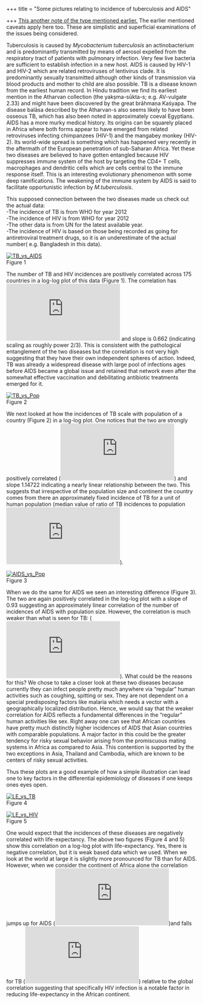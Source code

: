 +++
title = "Some pictures relating to incidence of tuberculosis and AIDS"

+++
[This another note of the type mentioned
earlier.](https://manasataramgini.wordpress.com/2017/05/20/a-superficial-look-at-national-population-density-and-some-life-history-features/)
The earlier mentioned caveats apply here too. These are simplistic and
superficial examinations of the issues being considered.

Tuberculosis is caused by *Mycobacterium tuberculosis* an
actinobacterium and is predominantly transmitted by means of aerosol
expelled from the respiratory tract of patients with pulmonary
infection. Very few live bacteria are sufficient to establish infection
in a new host. AIDS is caused by HIV-1 and HIV-2 which are related
retroviruses of lentivirus clade. It is predominantly sexually
transmitted although other kinds of transmission via blood products and
mother to child are also possible. TB is a disease known from the
earliest human record. In Hindu tradition we find its earliest mention
in the Atharvan collection (the yakṣma-sūkta-s; e.g. AV-vulgate 2.33)
and might have been discovered by the great brāhmaṇa Kaśyapa. The
disease balāsa described by the Atharvan-s also seems likely to have
been osseous TB, which has also been noted in approximately coeval
Egyptians. AIDS has a more murky medical history. Its origins can be
squarely placed in Africa where both forms appear to have emerged from
related retroviruses infecting chimpanzees (HIV-1) and the mangabey
monkey (HIV-2). Its world-wide spread is something which has happened
very recently in the aftermath of the European penetration of
sub-Saharan Africa. Yet these two diseases are believed to have gotten
entangled because HIV suppresses immune system of the host by targeting
the CD4+ T cells, macrophages and dendritic cells which are cells
central to the immune response itself. This is an interesting
evolutionary phenomenon with some deep ramifications. The weakening of
the immune system by AIDS is said to facilitate opportunistic infection
by *M.tuberculosis*.

This supposed connection between the two diseases made us check out the
actual data:  
\-The incidence of TB is from WHO for year 2012  
\-The incidence of HIV is from WHO for year 2012  
\-The other data is from UN for the latest available year.  
\-The incidence of HIV is based on those being recorded as going for
antiretroviral treatment drugs, so it is an underestimate of the actual
number( e.g. Bangladesh in this data).

[![TB\_vs\_AIDS](https://manasataramgini.files.wordpress.com/2017/06/tb_vs_aids.png?w=640)](https://manasataramgini.files.wordpress.com/2017/06/tb_vs_aids.png)  
Figure 1

The number of TB and HIV incidences are positively correlated across 175
countries in a log-log plot of this data (Figure 1). The correlation has
![r^2=0.456](https://s0.wp.com/latex.php?latex=r%5E2%3D0.456&bg=ffffff&fg=333333&s=0
"r^2=0.456") and slope is 0.662 (indicating scaling as roughly power
2/3). This is consistent with the pathological entanglement of the two
diseases but the correlation is not very high suggesting that they have
their own independent spheres of action. Indeed, TB was already a
widespread disease with large pool of infections ages before AIDS became
a global issue and retained that network even after the somewhat
effective vaccination and debilitating antibiotic treatments emerged for
it.

[![TB\_vs\_Pop](https://manasataramgini.files.wordpress.com/2017/06/tb_vs_pop.png?w=640)](https://manasataramgini.files.wordpress.com/2017/06/tb_vs_pop.png)  
Figure 2

We next looked at how the incidences of TB scale with population of a
country (Figure 2) in a log-log plot. One notices that the two are
strongly positively correlated
(![r^2=0.774](https://s0.wp.com/latex.php?latex=r%5E2%3D0.774&bg=ffffff&fg=333333&s=0
"r^2=0.774")) and slope 1.14722 indicating a nearly linear relationship
between the two. This suggests that irrespective of the population size
and continent the country comes from there an approximately fixed
incidence of TB for a unit of human population (median value of ratio of
TB incidences to population ![\\approx 4.5 \\times 10^{-4}
](https://s0.wp.com/latex.php?latex=%5Capprox+4.5+%5Ctimes+10%5E%7B-4%7D+&bg=ffffff&fg=333333&s=0
"\\approx 4.5 \\times 10^{-4} ")).

[![AIDS\_vs\_Pop](https://manasataramgini.files.wordpress.com/2017/06/aids_vs_pop.png?w=640)](https://manasataramgini.files.wordpress.com/2017/06/aids_vs_pop.png)  
Figure 3

When we do the same for AIDS we seen an interesting difference (Figure
3). The two are again positively correlated in the log-log plot with a
slope of 0.93 suggesting an approximately linear correlation of the
number of incidences of AIDS with population size. However, the
correlation is much weaker than what is seen for TB:
(![r^2=0.454](https://s0.wp.com/latex.php?latex=r%5E2%3D0.454&bg=ffffff&fg=333333&s=0
"r^2=0.454")). What could be the reasons for this? We chose to take a
closer look at these two diseases because currently they can infect
people pretty much anywhere via “regular” human activities such as
coughing, spitting or sex. They are not dependent on a special
predisposing factors like malaria which needs a vector with a
geographically localized distribution. Hence, we would say that the
weaker correlation for AIDS reflects a fundamental differences in the
“regular” human activities like sex. Right away one can see that
African countries have pretty much distinctly higher incidences of AIDS
that Asian countries with comparable populations. A major factor in this
could be the greater tendency for risky sexual behavior arising from the
promiscuous mating systems in Africa as compared to Asia. This
contention is supported by the two exceptions in Asia, Thailand and
Cambodia, which are known to be centers of risky sexual activities.

Thus these plots are a good example of how a simple illustration can
lead one to key factors in the differential epidemiology of diseases if
one keeps ones eyes open.

[![LE\_vs\_TB](https://manasataramgini.files.wordpress.com/2017/06/le_vs_tb.png?w=640)](https://manasataramgini.files.wordpress.com/2017/06/le_vs_tb.png)  
Figure 4

[![LE\_vs\_HIV](https://manasataramgini.files.wordpress.com/2017/06/le_vs_hiv.png?w=640)](https://manasataramgini.files.wordpress.com/2017/06/le_vs_hiv.png)  
Figure 5

One would expect that the incidences of these diseases are negatively
correlated with life-expectancy. The above two figures (Figure 4 and 5)
show this correlation on a log-log plot with life-expectancy. Yes, there
is negative correlation, but it is weak based data which we used. When
we look at the world at large it is slightly more pronounced for TB than
for AIDS. However, when we consider the continent of Africa alone the
correlation jumps up for AIDS (![r^2=0.323\\; vs \\;
r^2=0.153](https://s0.wp.com/latex.php?latex=r%5E2%3D0.323%5C%3B+vs+%5C%3B+r%5E2%3D0.153&bg=ffffff&fg=333333&s=0
"r^2=0.323\\; vs \\; r^2=0.153"))and falls for TB (![r^2=0.165\\; vs \\;
r^2=0.224](https://s0.wp.com/latex.php?latex=r%5E2%3D0.165%5C%3B+vs+%5C%3B+r%5E2%3D0.224&bg=ffffff&fg=333333&s=0
"r^2=0.165\\; vs \\; r^2=0.224")) relative to the global correlation
suggesting that specifically HIV infection is a notable factor in
reducing life-expectancy in the African continent.
